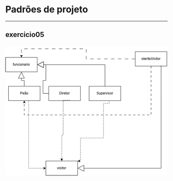 # Padrões de projeto
 ____
  ## exercicio05<br><br>![diagrama_exercicio05.png](diagrama_exercicio05.png)
